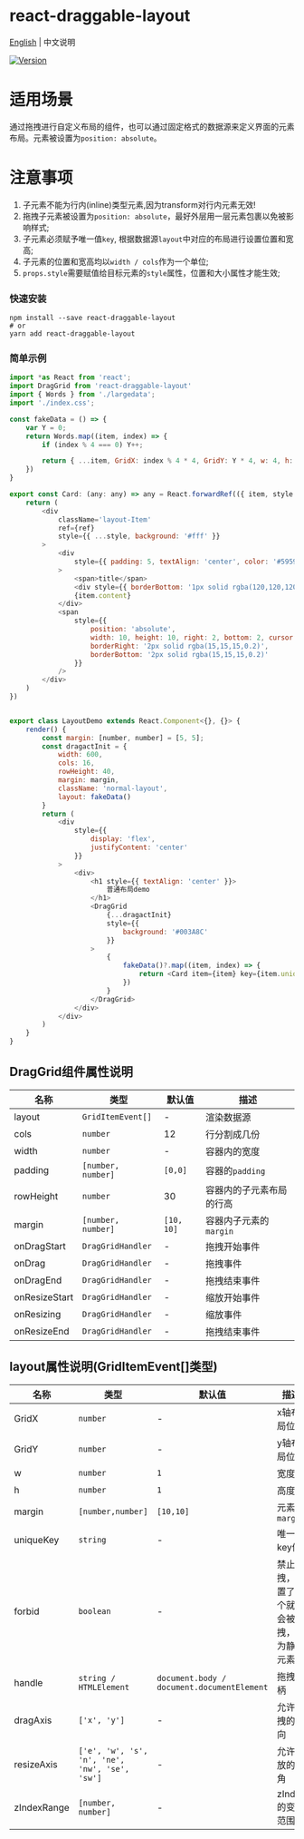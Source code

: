 # react-draggable-layout

[English](./README.md) | 中文说明

[![Version](https://img.shields.io/badge/version-0.1.3-green)](https://www.npmjs.com/package/react-draggable-layout)

# 适用场景

通过拖拽进行自定义布局的组件，也可以通过固定格式的数据源来定义界面的元素布局。元素被设置为`position: absolute`。

# 注意事项

1. 子元素不能为行内(inline)类型元素,因为transform对行内元素无效!
2. 拖拽子元素被设置为`position: absolute`，最好外层用一层元素包裹以免被影响样式;
3. 子元素必须赋予唯一值`key`, 根据数据源`layout`中对应的布局进行设置位置和宽高;
4. 子元素的位置和宽高均以`width / cols`作为一个单位;
5. `props.style`需要赋值给目标元素的`style`属性，位置和大小属性才能生效;

### 快速安装
```
npm install --save react-draggable-layout
# or
yarn add react-draggable-layout
```

### 简单示例
```javascript
import *as React from 'react';
import DragGrid from 'react-draggable-layout'
import { Words } from './largedata';
import './index.css';

const fakeData = () => {
    var Y = 0;
    return Words.map((item, index) => {
        if (index % 4 === 0) Y++;

        return { ...item, GridX: index % 4 * 4, GridY: Y * 4, w: 4, h: 3, uniqueKey: index + '' }
    })
}

export const Card: (any: any) => any = React.forwardRef(({ item, style }, ref) => {
    return (
        <div
            className='layout-Item'
            ref={ref}
            style={{ ...style, background: '#fff' }}
        >
            <div
                style={{ padding: 5, textAlign: 'center', color: '#595959' }}
            >
                <span>title</span>
                <div style={{ borderBottom: '1px solid rgba(120,120,120,0.1)' }} />
                {item.content}
            </div>
            <span
                style={{
                    position: 'absolute',
                    width: 10, height: 10, right: 2, bottom: 2, cursor: 'se-resize',
                    borderRight: '2px solid rgba(15,15,15,0.2)',
                    borderBottom: '2px solid rgba(15,15,15,0.2)'
                }}
            />
        </div>
    )
})


export class LayoutDemo extends React.Component<{}, {}> {
    render() {
        const margin: [number, number] = [5, 5];
        const dragactInit = {
            width: 600,
            cols: 16,
            rowHeight: 40,
            margin: margin,
            className: 'normal-layout',
            layout: fakeData()
        }
        return (
            <div
                style={{
                    display: 'flex',
                    justifyContent: 'center'
                }}
            >
                <div>
                    <h1 style={{ textAlign: 'center' }}>
                        普通布局demo
                    </h1>
                    <DragGrid
                        {...dragactInit}
                        style={{
                            background: '#003A8C'
                        }}
                    >
                        {
                            fakeData()?.map((item, index) => {
                                return <Card item={item} key={item.uniqueKey} />
                            })
                        }
                    </DragGrid>
                </div>
            </div>
        )
    }
}
```

## DragGrid组件属性说明

| 名称                          | 类型                  | 默认值                                                         | 描述                                                                                                      |
| ----------------------------- | --------------------- | -------------------------------------------------------------- | --------------------------------------------------------------------------------------------------------- |
| layout                      | `GridItemEvent[]`            | -                                                  | 渲染数据源                                                                                  |
| cols                      | `number`            | 12                                                  | 行分割成几份                                                                                  |
| width                      | `number`            | -                                                  | 容器内的宽度                                                                                  |
| padding                      | `[number, number]`            | `[0,0]`                                                  | 容器的`padding`                                                                                  |
| rowHeight                      | `number`            | 30                                                  | 容器内的子元素布局的行高                                                                                  |
| margin                      | `[number, number]`           |`[10, 10]`                                                 | 容器内子元素的`margin`                                                                                  |
| onDragStart                      | `DragGridHandler`           |-                                                 | 拖拽开始事件                                                                                  |
| onDrag                      | `DragGridHandler`           |-                                                 | 拖拽事件                                                                                  |
| onDragEnd                      | `DragGridHandler`           |-                                                 | 拖拽结束事件                                                                                  |
| onResizeStart                      | `DragGridHandler`           |-                                                 | 缩放开始事件                                                                                  |
| onResizing                      | `DragGridHandler`           |-                                                 | 缩放事件                                                                                  |
| onResizeEnd                      | `DragGridHandler`           |-                                                 | 拖拽结束事件                                                                                  |
## layout属性说明(GridItemEvent[]类型)

| 名称                          | 类型                  | 默认值                                                         | 描述                                                                                                      |
| ----------------------------- | --------------------- | -------------------------------------------------------------- | --------------------------------------------------------------------------------------------------------- |
| GridX                      | `number`            | -                                                  | x轴布局位置                                                                                  |
| GridY                      | `number`            | -                                                  | y轴布局位置                                                                                  |
| w                      | `number`            | `1`                                                  | 宽度                                                                                  |
| h                      | `number`            | `1`                                                  | 高度                                                                                  |
| margin                      | `[number,number]`            | `[10,10]`                                                  | 元素的`margin`                                                                                  |
| uniqueKey                      | `string`           |-                                                 | 唯一key值                                                                                  |
| forbid                      | `boolean`           |-                                                 | 禁止拖拽，设置了这个就不会被拖拽，成为静态元素                                                                                  |
| handle                      | `string / HTMLElement`           |`document.body / document.documentElement`                                                 | 拖拽句柄                                                                                  |
| dragAxis                      | `['x', 'y']`           |-                                                 | 允许拖拽的方向                                                                                  |
| resizeAxis                      | `['e', 'w', 's', 'n', 'ne', 'nw', 'se', 'sw']`           |-                                                 | 允许缩放的边角                                                                                  |
| zIndexRange                      | `[number, number]`           |-                                                 | zIndex的变化范围                                                                                  |






